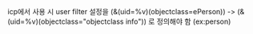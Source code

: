 icp에서 사용 시 user filter 설정을 
(&(uid=%v)(objectclass=ePerson)) -> (&(uid=%v)(objectclass="objectclass info")) 로 정의해야 함 (ex:person)
 
